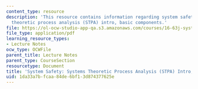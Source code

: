 ```yaml
---
content_type: resource
description: 'This resource contains information regarding system safety: Systems
  theoretic process analysis (STPA) intro, basic components.'
file: https://ol-ocw-studio-app-qa.s3.amazonaws.com/courses/16-63j-system-safety-spring-2016/1da33a7bfcaa84de6bf13d874377625e_MIT16_63JS16_LecNotes10.pdf
file_type: application/pdf
learning_resource_types:
- Lecture Notes
ocw_type: OCWFile
parent_title: Lecture Notes
parent_type: CourseSection
resourcetype: Document
title: 'System Safety: Systems Theoretic Process Analysis (STPA) Intro, Basic Components'
uid: 1da33a7b-fcaa-84de-6bf1-3d874377625e
---
```

